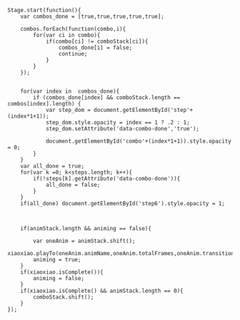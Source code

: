 
	Stage.start(function(){
		var combos_done = [true,true,true,true,true];

		combos.forEach(function(combo,i){
			for(var ci in combo){
				if(combo[ci] != comboStack[ci]){
					combos_done[i] = false;
					continue;
				}
			}
		});
		
	
		for(var index in  combos_done){
			if (combos_done[index] && comboStack.length == combos[index].length) {
				var step_dom = document.getElementById('step'+(index*1+1));
				step_dom.style.opacity = index == 1 ? .2 : 1;
				step_dom.setAttribute('data-combo-done','true');

				document.getElementById('combo'+(index*1+1)).style.opacity = 0;
			}	
		}
		var all_done = true;
		for(var k =0; k<steps.length; k++){
			if(!steps[k].getAttribute('data-combo-done')){
				all_done = false;
			}
		}
		if(all_done) document.getElementById('step6').style.opacity = 1;



		if(animStack.length && animing == false){

			var oneAnim = animStack.shift();
			xiaoxiao.playTo(oneAnim.animName,oneAnim.totalFrames,oneAnim.transitionFrames,oneAnim.isloop);
			animing = true;
		}
		if(xiaoxiao.isComplete()){
			animing = false;
		}
		if(xiaoxiao.isComplete() && animStack.length == 0){
			comboStack.shift();
		}
	});
